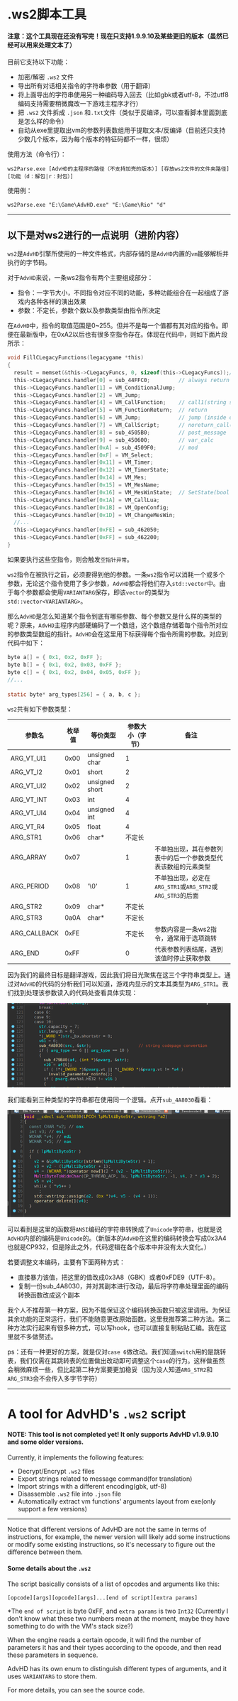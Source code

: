 

# .ws2脚本工具

#### 注意：这个工具现在还没有写完！现在只支持1.9.9.10及某些更旧的版本（虽然已经可以用来处理文本了）

目前它支持以下功能：

- 加密/解密 `.ws2` 文件 
- 导出所有对话相关指令的字符串参数（用于翻译）
- 将上面导出的字符串使用另一种编码导入回去（比如gbk或者utf-8，不过utf8编码支持需要稍微魔改一下游戏主程序才行） 
- 把 `.ws2` 文件拆成 `.json` 和`.txt`文件（类似于反编译，可以查看脚本里面到底是怎么样的命令）
- 自动从exe里提取出vm的参数列表数组用于提取文本/反编译（目前还只支持少数几个版本，因为每个版本的特征码都不一样，很烦）

使用方法（命令行）：

```
ws2Parse.exe [AdvHD的主程序的路径（不支持加壳的版本）] [存放ws2文件的文件夹路径] [功能（d：解包|r：封包）]
```

使用例：

```
ws2Parse.exe "E:\Game\AdvHD.exe" "E:\Game\Rio" "d"
```

---

## 以下是对ws2进行的一点说明（进阶内容）

`ws2`是`AdvHD`引擎所使用的一种文件格式，内部存储的是`AdvHD`内置的`vm`能够解析并执行的字节码。

对于`AdvHD`来说，一条ws2指令有两个主要组成部分：

+ 指令：一字节大小，不同指令对应不同的功能，多种功能组合在一起组成了游戏内各种各样的演出效果
+ 参数：不定长，参数个数以及参数类型由指令所决定

在`AdvHD`中，指令的取值范围是0~255。但并不是每一个值都有其对应的指令。即便在最新版中，在0xA2以后也有很多空指令存在。体现在代码中，则如下面片段所示：

```c
void FillCLegacyFunctions(legacygame *this)
{
  result = memset(&this->CLegacyFuncs, 0, sizeof(this->CLegacyFuncs));//256*4
  this->CLegacyFuncs.handler[0] = sub_44FFC0;         // always return TRUE
  this->CLegacyFuncs.handler[1] = VM_ConditionalJump;
  this->CLegacyFuncs.handler[2] = VM_Jump;
  this->CLegacyFuncs.handler[4] = VM_CallFunction;    // call1(string script)
  this->CLegacyFuncs.handler[5] = VM_FunctionReturn;  // return
  this->CLegacyFuncs.handler[6] = VM_Jump;            // jump (inside of the script)
  this->CLegacyFuncs.handler[7] = VM_CallScript;      // noreturn_call(string script)
  this->CLegacyFuncs.handler[8] = sub_4505B0;         // post_message
  this->CLegacyFuncs.handler[9] = sub_450600;         // var_calc
  this->CLegacyFuncs.handler[0xA] = sub_4509F0;       // mod
  this->CLegacyFuncs.handler[0xF] = VM_Select;
  this->CLegacyFuncs.handler[0x11] = VM_Timer;
  this->CLegacyFuncs.handler[0x12] = VM_TimerState;
  this->CLegacyFuncs.handler[0x14] = VM_Mes;
  this->CLegacyFuncs.handler[0x15] = VM_MesName;
  this->CLegacyFuncs.handler[0x16] = VM_MesWinState;  // SetState(bool state) -> open/close
  this->CLegacyFuncs.handler[0x1A] = VM_CallLua;
  this->CLegacyFuncs.handler[0x1B] = VM_OpenConfig;
  this->CLegacyFuncs.handler[0x1D] = VM_ChangeMesWin;
  //...
  this->CLegacyFuncs.handler[0xFE] = sub_462050;
  this->CLegacyFuncs.handler[0xFF] = sub_462200;
}
```

如果要执行这些空指令，则会触发`空指针异常`。

`ws2`指令在被执行之前，必须要得到他的参数。一条`ws2`指令可以消耗一个或多个参数，无论这个指令使用了多少参数，`AdvHD`都会将他们存入`std::vector`中。由于每个参数都会使用`VARIANTARG`保存，即该`vector`的类型为`std::vector<VARIANTARG>`。

那么`AdvHD`是怎么知道某个指令到底有哪些参数、每个参数又是什么样的类型的呢？原来，`AdvHD`主程序内部硬编码了一个数组，这个数组存储着每个指令所对应的参数类型数组的指针。`AdvHD`会在这里用下标获得每个指令所需的参数。对应到代码中如下：

```c
byte a[] = { 0x1, 0x2, 0xFF };
byte b[] = { 0x1, 0x2, 0x03, 0xFF };
byte c[] = { 0x1, 0x2, 0x04, 0x05, 0xFF };
//...

static byte* arg_types[256] = { a, b, c };
```

`ws2`共有如下参数类型：

| 参数名       | 枚举值 | 等价类型       | 参数大小（字节） | 备注                                                         |
| ------------ | ------ | -------------- | ---------------- | ------------------------------------------------------------ |
| ARG_VT_UI1   | 0x00   | unsigned char  | 1                |                                                              |
| ARG_VT_I2    | 0x01   | short          | 2                |                                                              |
| ARG_VT_UI2   | 0x02   | unsigned short | 2                |                                                              |
| ARG_VT_INT   | 0x03   | int            | 4                |                                                              |
| ARG_VT_UI4   | 0x04   | unsigned int   | 4                |                                                              |
| ARG_VT_R4    | 0x05   | float          | 4                |                                                              |
| ARG_STR1     | 0x06   | char*          | 不定长           |                                                              |
| ARG_ARRAY    | 0x07   |                | 1                | 不单独出现，其在参数列表中的后一个参数类型代表该数组的元素类型 |
| ARG_PERIOD   | 0x08   | '\0'           | 1                | 不单独出现，必定在`ARG_STR1`或`ARG_STR2`或`ARG_STR3`的后面   |
| ARG_STR2     | 0x09   | char*          | 不定长           |                                                              |
| ARG_STR3     | 0a0A   | char*          | 不定长           |                                                              |
| ARG_CALLBACK | 0xFE   |                | 不定长           | 参数内容是一条ws2指令，通常用于选项跳转                      |
| ARG_END      | 0xFF   |                | 0                | 代表参数列表结尾，遇到该值时停止获取参数                     |

因为我们的最终目标是翻译游戏，因此我们将目光聚焦在这三个字符串类型上。通过对`AdvHD`的代码的分析我们可以知道，游戏内显示的文本其类型为`ARG_STR1`。我们找到处理该参数读入的代码处查看具体实现：

![image-20230613194524700](https://github.com/pkuislm/ws2Parse/blob/master/note_imgs/image-20230613194524700.png)

我们能看到三种类型的字符串都在使用同一个逻辑。点开`sub_4A8030`看看：

![image-20230613194548453](https://github.com/pkuislm/ws2Parse/blob/master/note_imgs/image-20230613194548453.png)

可以看到是这里的函数将`ANSI`编码的字符串转换成了`Unicode`字符串，也就是说`AdvHD`内部的编码是`Unicode`的。（新版本的`AdvHD`在这里的编码转换会写成0x3A4也就是CP932，但是除此之外，代码逻辑在各个版本中并没有太大变化。）

若要调整文本编码，主要有下面两种方式：

+ 直接暴力该值，把这里的值改成0x3A8（GBK）或者0xFDE9（UTF-8）。
+ 复制一份sub_4A8030，并对其副本进行改动，最后将字符串处理里面的编码转换函数改成这个副本

我个人不推荐第一种方案，因为不能保证这个编码转换函数只被这里调用。为保证其余功能的正常运行，我们不能随意更改原始函数。这里我推荐第二种方法。第二种方法实行起来有很多种方式，可以写hook，也可以直接复制粘贴汇编。我在这里就不多做赘述。

ps：还有一种更好的方案，就是仅对`case 6`做改动。我们知道`switch`用的是跳转表，我们仅需在其跳转表的位置做出改动即可调整这个`case`的行为。这样做虽然会稍微麻烦一些，但比起第二种方案要更加稳妥（因为没人知道`ARG_STR2`和`ARG_STR3`会不会传入多字节字符）

---



# A tool for AdvHD's `.ws2` script

#### NOTE: This tool is not completed yet!  It only supports AdvHD v1.9.9.10 and some older versions.

Currently, it implements the following features: 

- Decrypt/Encrypt `.ws2` files 
- Export strings related to message command(for translation) 
- Import strings with a different encoding(gbk, utf-8) 
- Disassemble `.ws2` file into `.json` file 
- Automatically extract vm functions' arguments layout from exe(only support a few versions)

***

Notice that different versions of AdvHD are not the same in terms of instructions, for example, the newer version will likely add some instructions or modify some existing instructions, so it's necessary to figure out the difference between them. 

#### Some details about the `.ws2 ` 

The script basically consists of a list of opcodes and arguments like this: 

```
[opcode][args][opcode][args]...[end of script][extra params]
```

*The `end of script` is byte 0xFF, and `extra params` is two `Int32` (Currently I don't know what these two numbers mean at the moment, maybe they have something to do with the VM's stack size?) 

When the engine reads a certain opcode, it will find the number of parameters it has and their types according to the opcode, and then read these parameters in sequence. 

AdvHD has its own enum to distinguish different types of arguments, and it uses `VARIANTARG` to store them. 

For more details, you can see the source code.

